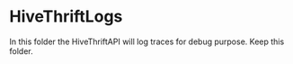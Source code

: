 # HiveThriftLogs

In this folder the HiveThriftAPI will log traces for debug purpose. Keep this folder. 